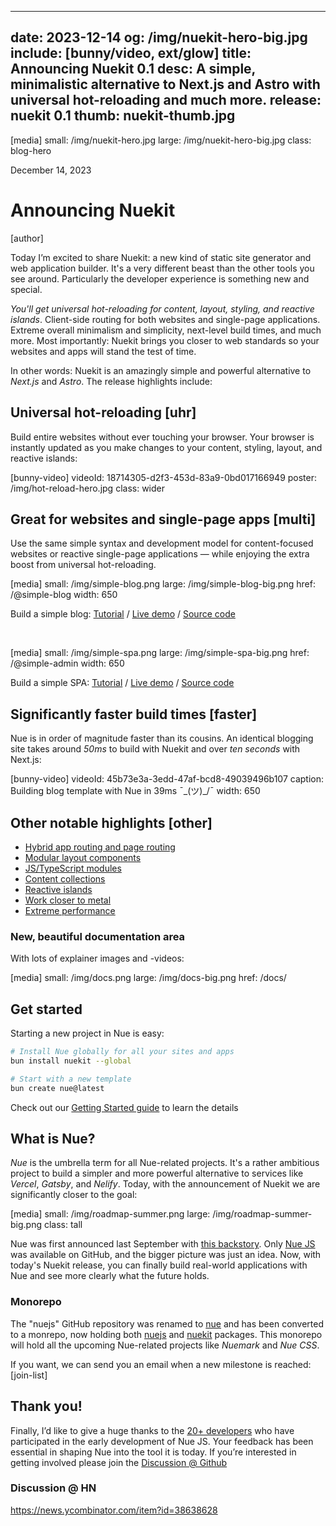
---
date: 2023-12-14
og: /img/nuekit-hero-big.jpg
include: [bunny/video, ext/glow]
title: Announcing Nuekit 0.1
desc: A simple, minimalistic alternative to Next.js and Astro with universal hot-reloading and much more.
release: nuekit 0.1
thumb: nuekit-thumb.jpg
---


[media]
  small: /img/nuekit-hero.jpg
  large: /img/nuekit-hero-big.jpg
  class: blog-hero


December 14, 2023

# Announcing Nuekit

[author]

Today I’m excited to share Nuekit: a new kind of static site generator and web application builder. It's a very different beast than the other tools you see around. Particularly the developer experience is something new and special.

*You'll get universal hot-reloading for content, layout, styling, and reactive islands*. Client-side routing for both websites and single-page applications. Extreme overall minimalism and simplicity, next-level build times, and much more. Most importantly: Nuekit brings you closer to web standards so your websites and apps will stand the test of time.

In other words: Nuekit is an amazingly simple and powerful alternative to *Next.js* and *Astro*. The release highlights include:


## Universal hot-reloading [uhr]
Build entire websites without ever touching your browser. Your browser is instantly updated as you make changes to your content, styling, layout, and reactive islands:

[bunny-video]
  videoId: 18714305-d2f3-453d-83a9-0bd017166949
  poster: /img/hot-reload-hero.jpg
  class: wider


## Great for websites and single-page apps [multi]
Use the same simple syntax and development model for content-focused websites or reactive single-page applications — while enjoying the extra boost from universal hot-reloading.

[media]
  small: /img/simple-blog.png
  large: /img/simple-blog-big.png
  href: /@simple-blog
  width: 650

Build a simple blog: [Tutorial](/docs/tutorials/build-a-simple-blog.html) /
[Live demo](/@simple-blog) /
[Source code](//github.com/nuejs/create-nue/tree/master/simple-blog)

&nbsp;

[media]
  small: /img/simple-spa.png
  large: /img/simple-spa-big.png
  href: /@simple-admin
  width: 650

Build a simple SPA: [Tutorial](/docs/tutorials/build-a-simple-spa.html) /
[Live demo](/@simple-admin) /
[Source code](//github.com/nuejs/create-nue/tree/master/simple-app)



## Significantly faster build times [faster]
Nue is in order of magnitude faster than its cousins. An identical blogging site takes around *50ms* to build with Nuekit and over _ten seconds_ with Next.js:

[bunny-video]
  videoId: 45b73e3a-3edd-47af-bcd8-49039496b107
  caption: Building blog template with Nue in 39ms ¯\_(ツ)_/¯
  width: 650

## Other notable highlights [other]

- [Hybrid app routing and page routing](/docs/concepts/client-side-navigation.html)
- [Modular layout components](/docs/concepts/layout-components.html)
- [JS/TypeScript modules](/docs/concepts/js-modules.html)
- [Content collections](/docs/concepts/content-collections.html)
- [Reactive islands](/docs/concepts/reactive-islands.html)
- [Work closer to metal](/docs/why-nue/closer-to-standards.html)
- [Extreme performance](/docs/why-nue/extreme-performance.html)


### New, beautiful documentation area
With lots of explainer images and -videos:

[media]
  small: /img/docs.png
  large: /img/docs-big.png
  href: /docs/



## Get started
Starting a new project in Nue is easy:

``` sh
# Install Nue globally for all your sites and apps
bun install nuekit --global

# Start with a new template
bun create nue@latest
```

Check out our [Getting Started guide](/docs/) to learn the details


## What is Nue?
*Nue* is the umbrella term for all Nue-related projects. It's a rather ambitious project to build a simpler and more powerful alternative to services like *Vercel*, *Gatsby*, and *Nelify*. Today, with the announcement of Nuekit we are significantly closer to the goal:


[media]
  small: /img/roadmap-summer.png
  large: /img/roadmap-summer-big.png
  class: tall

Nue was first announced last September with [this backstory](/blog/backstory/). Only [Nue JS](//github.com/nuejs/nue) was available on GitHub, and the bigger picture was just an idea. Now, with today's Nuekit release, you can finally build real-world applications with Nue and see more clearly what the future holds.


### Monorepo
The "nuejs" GitHub repository was renamed to [nue](//github.com/nuejs/nue) and has been converted to a monrepo, now holding both [nuejs](//github.com/nuejs/nue/tree/master/packages/nuejs) and [nuekit](//github.com/nuejs/nue/tree/master/packages/nuekit) packages. This monorepo will hold all the upcoming Nue-related projects like *Nuemark* and *Nue CSS*.


If you want, we can send you an email when a new milestone is reached:
[join-list]

## Thank you!
Finally, I’d like to give a huge thanks to the [20+ developers](//github.com/nuejs/nue/graphs/contributors) who have participated in the early development of Nue JS. Your feedback has been essential in shaping Nue into the tool it is today. If you’re interested in getting involved please join the [Discussion @ Github](//github.com/nuejs/nue/discussions)


### Discussion @ HN

https://news.ycombinator.com/item?id=38638628